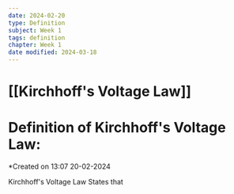 ```yaml
---
date: 2024-02-20
type: Definition
subject: Week 1
tags: definition
chapter: Week 1
date modified: 2024-03-18
---
```


# [[Kirchhoff's Voltage Law]]

# Definition of Kirchhoff's Voltage Law:
*Created on 13:07 20-02-2024


Kirchhoff's Voltage Law States that